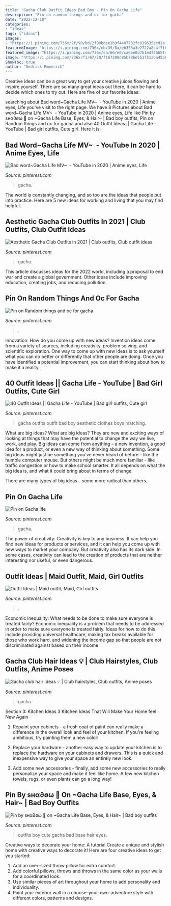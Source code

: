 ```yaml
---
title: "Gacha Club Outfit Ideas Bad Boy - Pin On Gacha Life"
description: "Pin on random things and oc for gacha"
date: "2022-12-10"
categories:
- "ideas"
tags: ["ideas"]
images:
- "https://i.pinimg.com/736x/2f/90/bd/2f90bdee1b9f4407732fc819635ecd1a.jpg"
featuredImage: "https://i.pinimg.com/736x/eb/35/8a/eb358a3e2722a8c4f7f6fd5bff8cc294.jpg"
featured_image: "https://i.pinimg.com/736x/ca/66/e0/ca66e0d7b1e4f4665f477ad4d5bdf916.jpg"
image: "https://i.pinimg.com/736x/f1/67/20/f167208d85b78be551751aba45b617f2.jpg"
ShowToc: true
author: "Sedrick Emmerich"
---
```



Creative ideas can be a great way to get your creative juices flowing and inspire yourself. There are so many great ideas out there, it can be hard to decide which ones to try out. Here are five of our favorite ideas: 

	

		
searching about Bad word~Gacha Life MV~ ️ - YouTube in 2020 | Anime eyes, Life you've visit to the right page. We have 8 Pictures about Bad word~Gacha Life MV~ ️ - YouTube in 2020 | Anime eyes, Life like Pin by ѕнα∂øω 🌺 on ~Gacha Life Base, Eyes, &amp; Hair~ | Bad boy outfits, Pin on Random things and oc for gacha and also 40 Outfit Ideas || Gacha Life - YouTube | Bad girl outfits, Cute girl. Here it is:
		
    
## Bad Word~Gacha Life MV~ ️ - YouTube In 2020 | Anime Eyes, Life

<img loading=lazy src="https://i.pinimg.com/736x/2f/90/bd/2f90bdee1b9f4407732fc819635ecd1a.jpg" onerror="this.onerror=null;this.src='https://tse4.mm.bing.net/th?id=OIP.CeEGNqz9NRRVWslyNTPuHAHaFj&amp;pid=15.1';" alt="Bad word~Gacha Life MV~ ️ - YouTube in 2020 | Anime eyes, Life">

_Source: pinterest.com_

>gacha. 

	

The world is constantly changing, and so too are the ideas that people put into practice. Here are 5 new ideas for working and living that you may find helpful.

    
## Aesthetic Gacha Club Outfits In 2021 | Club Outfits, Club Outfit Ideas

<img loading=lazy src="https://i.pinimg.com/736x/fe/b5/ed/feb5ed5b391200f099b9641db3de63e2.jpg" onerror="this.onerror=null;this.src='https://tse1.mm.bing.net/th?id=OIP.q4xRHg8yOwP97GnVVuyKOwHaHa&amp;pid=15.1';" alt="Aesthetic Gacha Club Outfits in 2021 | Club outfits, Club outfit ideas">

_Source: pinterest.com_

>gacha. 

	

This article discusses ideas for the 2022 world, including a proposal to end war and create a global government. Other ideas include improving education, creating jobs, and reducing pollution.

    
## Pin On Random Things And Oc For Gacha

<img loading=lazy src="https://i.pinimg.com/736x/eb/35/8a/eb358a3e2722a8c4f7f6fd5bff8cc294.jpg" onerror="this.onerror=null;this.src='https://tse4.mm.bing.net/th?id=OIP.YvnoNTbrP51JUZSjppQwDAHaJ3&amp;pid=15.1';" alt="Pin on Random things and oc for gacha">

_Source: pinterest.com_

>. 

	

Innovation: How do you come up with new ideas?
Invention ideas come from a variety of sources, including creativity, problem solving, and scientific exploration. One way to come up with new ideas is to ask yourself what you can do better or differently that other people are doing. Once you have identified a potential improvement, you can start thinking about how to make it a reality.

    
## 40 Outfit Ideas || Gacha Life - YouTube | Bad Girl Outfits, Cute Girl

<img loading=lazy src="https://i.pinimg.com/originals/20/0e/33/200e33562c5d01a5e7ae3492098cf49f.jpg" onerror="this.onerror=null;this.src='https://tse1.mm.bing.net/th?id=OIP.wWkTZP-FqRGKdJKT4WQsBAHaFj&amp;pid=15.1';" alt="40 Outfit Ideas || Gacha Life - YouTube | Bad girl outfits, Cute girl">

_Source: pinterest.com_

>gacha outfits outfit bad boy aesthetic clothes boys matching. 

	

What are big ideas?
What are big ideas? They are new and exciting ways of looking at things that may have the potential to change the way we live, work, and play. Big ideas can come from anything – a new invention, a good idea for a product, or even a new way of thinking about something.
Some big ideas might just be something you've never heard of before – like the humble computer mouse. But others might be much more familiar - like traffic congestion or how to make school smarter. It all depends on what the big idea is, and what it could bring about in terms of change.

There are many types of big ideas – some more radical than others.

    
## Pin On Gacha Life

<img loading=lazy src="https://i.pinimg.com/736x/77/6d/6f/776d6f559a06e70346c809dd764880b8.jpg" onerror="this.onerror=null;this.src='https://tse4.mm.bing.net/th?id=OIP.6h1dAkeILYBTJVPqeMX7fgHaEK&amp;pid=15.1';" alt="Pin on Gacha life">

_Source: pinterest.com_

>gacha. 

	

The power of creativity:
Creativity is key to any business. It can help you find new ideas for products or services, and it can help you come up with new ways to market your company. But creativity also has its dark side. In some cases, creativity can lead to the creation of products that are neither interesting nor useful, or even dangerous.

    
## Outfit Ideas | Maid Outfit, Maid, Girl Outfits

<img loading=lazy src="https://i.pinimg.com/736x/d6/d6/06/d6d60680723e825b4926be41d1d62766.jpg" onerror="this.onerror=null;this.src='https://tse1.mm.bing.net/th?id=OIP.xisy8qNsCZwkzQNcIaezlAHaEN&amp;pid=15.1';" alt="Outfit Ideas | Maid outfit, Maid, Girl outfits">

_Source: pinterest.com_

>. 

	

Economic inequality: What needs to be done to make sure everyone is treated fairly?
Economic inequality is a problem that needs to be addressed in order to make sure everyone is treated fairly. Ideas for how to do this include providing universal healthcare, making tax breaks available for those who work hard, and widening the income gap so that people are not discriminated against based on their income.

    
## Gacha Club Hair Ideas 💡 | Club Hairstyles, Club Outfits, Anime Poses

<img loading=lazy src="https://i.pinimg.com/736x/f1/67/20/f167208d85b78be551751aba45b617f2.jpg" onerror="this.onerror=null;this.src='https://tse4.mm.bing.net/th?id=OIP.A6-yyc8SkiauRf3ZrP8XKAHaDu&amp;pid=15.1';" alt="Gacha club hair ideas 💡 | Club hairstyles, Club outfits, Anime poses">

_Source: pinterest.com_

>gacha. 

	

Section 3: Kitchen Ideas
3 Kitchen Ideas That Will Make Your Home feel New Again
1. Repaint your cabinets - a fresh coat of paint can really make a difference in the overall look and feel of your kitchen. If you're feeling ambitious, try painting them a new color!

2. Replace your hardware - another easy way to update your kitchen is to replace the hardware on your cabinets and drawers. This is a quick and inexpensive way to give your space an entirely new look.

3. Add some new accessories - finally, add some new accessories to really personalize your space and make it feel like home. A few new kitchen towels, rugs, or even plants can go a long way!

    
## Pin By ѕнα∂øω 🌺 On ~Gacha Life Base, Eyes, &amp; Hair~ | Bad Boy Outfits

<img loading=lazy src="https://i.pinimg.com/736x/ca/66/e0/ca66e0d7b1e4f4665f477ad4d5bdf916.jpg" onerror="this.onerror=null;this.src='https://tse2.mm.bing.net/th?id=OIP.MEdFuWfprgr4X9Jz56Es5QAAAA&amp;pid=15.1';" alt="Pin by ѕнα∂øω 🌺 on ~Gacha Life Base, Eyes, &amp; Hair~ | Bad boy outfits">

_Source: pinterest.com_

>outfits boy cute gacha bad base hair eyes. 

	

Creative ways to decorate your home: A tutorial
Create a unique and stylish home with creative ways to decorate it! Here are four creative ideas to get you started: 
1. Add an over-sized throw pillow for extra comfort.
2. Add colorful pillows, throws and throws in the same color as your walls for a coordinated look. 
3. Use similar pieces of art throughout your home to add personality and individuality. 
4. Paint your exterior wall in a choose-your-own-adventure style with different colors, patterns and designs.

